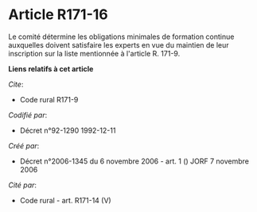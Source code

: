 # Article R171-16

Le comité détermine les obligations minimales de formation continue auxquelles doivent satisfaire les experts en vue du
maintien de leur inscription sur la liste mentionnée à l'article R. 171-9.

**Liens relatifs à cet article**

_Cite_:

  - Code rural R171-9

_Codifié par_:

  - Décret n°92-1290 1992-12-11

_Créé par_:

  - Décret n°2006-1345 du 6 novembre 2006 - art. 1 () JORF 7 novembre 2006

_Cité par_:

  - Code rural - art. R171-14 (V)

